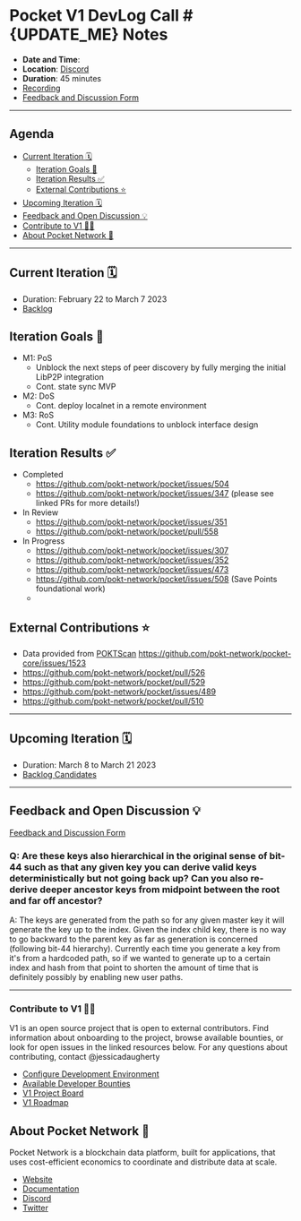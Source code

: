# Pocket V1 DevLog Call #{UPDATE_ME} Notes <!-- omit in toc -->

- **Date and Time**: <!-- UPDATE_ME -->
- **Location**: [Discord](https://discord.gg/pokt)
- **Duration**: 45 minutes
- [Recording](https://drive.google.com/drive/u/1/folders/1Ts6FHy3fcPjqjKl8grpd93L7DB1-N-LA)
- [Feedback and Discussion Form](https://app.sli.do/event/mPbjhr5FiFo3c7x4QafJR9)

---

## Agenda <!-- omit in toc -->

- [Current Iteration 🗓️](#current-iteration-️)
   - [Iteration Goals 🎯](#iteration-goals-)
   - [Iteration Results ✅](#iteration-results-)
   - [External Contributions ⭐](#external-contributions-)
- [Upcoming Iteration 🗓️](#upcoming-iteration-️)
- [Feedback and Open Discussion 💡](#feedback-and-open-discussion-)
- [Contribute to V1 🧑‍💻](#contribute-to-v1-)
- [About Pocket Network 💙](#about-pocket-network-)

---

## Current Iteration 🗓️

- Duration: February 22 to March 7 2023
- [Backlog](https://github.com/orgs/pokt-network/projects/142/views/12?layout=table&filterQuery=iteration%3A%22Iteration+11%22)

## Iteration Goals 🎯

- M1: PoS
  - Unblock the next steps of peer discovery by fully merging the initial LibP2P integration
  - Cont. state sync MVP
- M2: DoS
  - Cont. deploy localnet in a remote environment
- M3: RoS
  - Cont. Utility module foundations to unblock interface design

## Iteration Results ✅

- Completed
  - https://github.com/pokt-network/pocket/issues/504
  - https://github.com/pokt-network/pocket/issues/347 (please see linked PRs for more details!)
- In Review
  - https://github.com/pokt-network/pocket/issues/351
  - https://github.com/pokt-network/pocket/pull/558
- In Progress
  - https://github.com/pokt-network/pocket/issues/307
  - https://github.com/pokt-network/pocket/issues/352
  - https://github.com/pokt-network/pocket/issues/473
  - https://github.com/pokt-network/pocket/issues/508 (Save Points foundational work)
  - 

## External Contributions ⭐

- Data provided from [POKTScan](https://poktscan.com) https://github.com/pokt-network/pocket-core/issues/1523
- https://github.com/pokt-network/pocket/pull/526
- https://github.com/pokt-network/pocket/pull/529
- https://github.com/pokt-network/pocket/issues/489
- https://github.com/pokt-network/pocket/pull/510

---

## Upcoming Iteration 🗓️

- Duration: March 8 to March 21 2023
- [Backlog Candidates](https://github.com/orgs/pokt-network/projects/142/views/12?layout=table&filterQuery=iteration%3A%22Iteration+12%22)

---

## Feedback and Open Discussion 💡

[Feedback and Discussion Form](https://app.sli.do/event/mPbjhr5FiFo3c7x4QafJR9)

### Q: Are these keys also hierarchical in the original sense of bit-44 such as that any given key you can derive valid keys deterministically but not going back up? Can you also re-derive deeper ancestor keys from midpoint between the root and far off ancestor?

A: The keys are generated from the path so for any given master key it will generate the key up to the index. Given the index child key, there is no way to go backward to the parent key as far as generation is concerned (following bit-44 hierarchy). Currently each time you generate a key from it's from a hardcoded path, so if we wanted to generate up to a certain index and hash from that point to shorten the amount of time that is definitely possibly by enabling new user paths.

---

### Contribute to V1 🧑‍💻

V1 is an open source project that is open to external contributors. Find information about onboarding to the project, browse available bounties, or look for open issues in the linked resources below. For any questions about contributing, contact @jessicadaugherty

- [Configure Development Environment](https://github.com/pokt-network/pocket/blob/main/docs/development/README.md)
- [Available Developer Bounties](https://app.dework.xyz/pokt-network/v1-protocol)
- [V1 Project Board](https://github.com/orgs/pokt-network/projects/142/views/12)
- [V1 Roadmap](https://github.com/pokt-network/pocket/blob/main/docs/roadmap/README.md#m1-pocket-pos-proof-of-stake)

## About Pocket Network 💙

Pocket Network is a blockchain data platform, built for applications, that uses cost-efficient economics to coordinate and distribute data at scale.

- [Website](https://pokt.network)
- [Documentation](https://docs.pokt.network)
- [Discord](https://discord.gg/pokt)
- [Twitter](https://twitter.com/POKTnetwork)

<!-- GITHUB_WIKI: devlog/template -->
